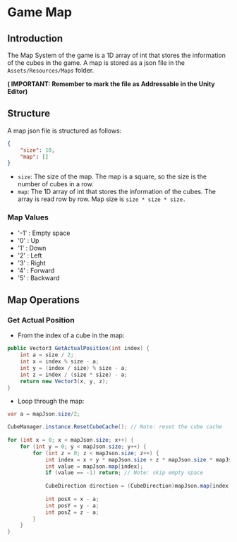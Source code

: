 # Game Map
## Introduction
The Map System of the game is a 1D array of int that stores the information of the cubes in the game. A map is stored as a json file in the `Assets/Resources/Maps` folder.

__( IMPORTANT: Remember to mark the file as Addressable in the Unity Editor)__
## Structure
A map json file is structured as follows:
```json
{
    "size": 10,
    "map": []
}
```
- `size`: The size of the map. The map is a square, so the size is the number of cubes in a row.
- `map`: The 1D array of int that stores the information of the cubes. The array is read row by row. Map size is `size * size * size.`

### Map Values
- '-1' : Empty space
- '0' : Up
- '1' : Down
- '2' : Left
- '3' : Right
- '4' : Forward
- '5' : Backward

## Map Operations
### Get Actual Position
- From the index of a cube in the map:
```csharp
public Vector3 GetActualPosition(int index) {
    int a = size / 2;
    int x = index % size - a;
    int y = (index / size) % size - a;
    int z = index / (size * size) - a;
    return new Vector3(x, y, z);
}
```
- Loop through the map:
```csharp
var a = mapJson.size/2;

CubeManager.instance.ResetCubeCache(); // Note: reset the cube cache
            
for (int x = 0; x < mapJson.size; x++) {
    for (int y = 0; y < mapJson.size; y++) {
        for (int z = 0; z < mapJson.size; z++) {
            int index = x + y * mapJson.size + z * mapJson.size * mapJson.size;
            int value = mapJson.map[index];
            if (value == -1) return; // Note: skip empty space
            
            CubeDirection direction = (CubeDirection)mapJson.map[index];
            
            int posX = x - a;
            int posY = y - a;
            int posZ = z - a;
        }
    }
}
```